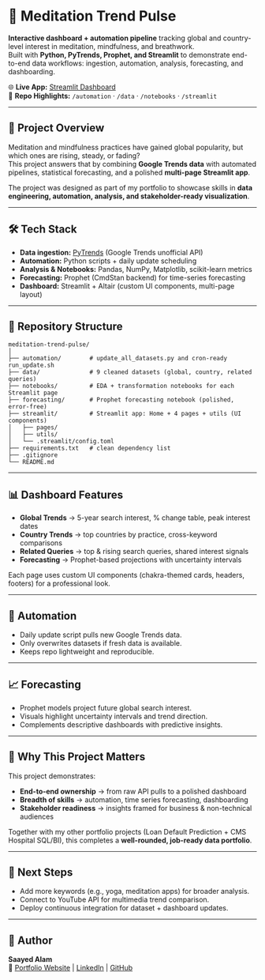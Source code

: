 # 🧘 Meditation Trend Pulse

**Interactive dashboard + automation pipeline** tracking global and country-level interest in meditation, mindfulness, and breathwork.  
Built with **Python, PyTrends, Prophet, and Streamlit** to demonstrate end-to-end data workflows: ingestion, automation, analysis, forecasting, and dashboarding.

🌐 **Live App:** [Streamlit Dashboard](https://your-streamlit-link-here)  
📂 **Repo Highlights:** `/automation` · `/data` · `/notebooks` · `/streamlit`  

---

## 📖 Project Overview
Meditation and mindfulness practices have gained global popularity, but which ones are rising, steady, or fading?  
This project answers that by combining **Google Trends data** with automated pipelines, statistical forecasting, and a polished **multi-page Streamlit app**.  

The project was designed as part of my portfolio to showcase skills in **data engineering, automation, analysis, and stakeholder-ready visualization**.

---

## 🛠️ Tech Stack
- **Data ingestion:** [PyTrends](https://github.com/GeneralMills/pytrends) (Google Trends unofficial API)  
- **Automation:** Python scripts + daily update scheduling  
- **Analysis & Notebooks:** Pandas, NumPy, Matplotlib, scikit-learn metrics  
- **Forecasting:** Prophet (CmdStan backend) for time-series forecasting  
- **Dashboard:** Streamlit + Altair (custom UI components, multi-page layout)  

---

## 📂 Repository Structure
```
meditation-trend-pulse/
│
├── automation/        # update_all_datasets.py and cron-ready run_update.sh
├── data/              # 9 cleaned datasets (global, country, related queries)
├── notebooks/         # EDA + transformation notebooks for each Streamlit page
├── forecasting/       # Prophet forecasting notebook (polished, error-free)
├── streamlit/         # Streamlit app: Home + 4 pages + utils (UI components)
│   ├── pages/
│   ├── utils/
│   └── .streamlit/config.toml
├── requirements.txt   # clean dependency list
├── .gitignore
└── README.md
```

---

## 📊 Dashboard Features
- **Global Trends** → 5-year search interest, % change table, peak interest dates  
- **Country Trends** → top countries by practice, cross-keyword comparisons  
- **Related Queries** → top & rising search queries, shared interest signals  
- **Forecasting** → Prophet-based projections with uncertainty intervals  

Each page uses custom UI components (chakra-themed cards, headers, footers) for a professional look.

---

## 🔄 Automation
- Daily update script pulls new Google Trends data.  
- Only overwrites datasets if fresh data is available.  
- Keeps repo lightweight and reproducible.  

---

## 📈 Forecasting
- Prophet models project future global search interest.  
- Visuals highlight uncertainty intervals and trend direction.  
- Complements descriptive dashboards with predictive insights.  

---

## 🎯 Why This Project Matters
This project demonstrates:  
- **End-to-end ownership** → from raw API pulls to a polished dashboard  
- **Breadth of skills** → automation, time series forecasting, dashboarding  
- **Stakeholder readiness** → insights framed for business & non-technical audiences  

Together with my other portfolio projects (Loan Default Prediction + CMS Hospital SQL/BI), this completes a **well-rounded, job-ready data portfolio**.

---

## 🚀 Next Steps
- Add more keywords (e.g., yoga, meditation apps) for broader analysis.  
- Connect to YouTube API for multimedia trend comparison.  
- Deploy continuous integration for dataset + dashboard updates.  

---

## 👤 Author
**Saayed Alam**  
🔗 [Portfolio Website](https://your-website-link-here) | [LinkedIn](https://www.linkedin.com/in/saayedalam) | [GitHub](https://github.com/saayedalam)

